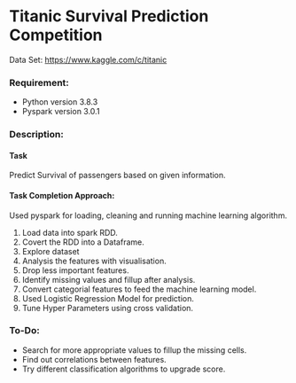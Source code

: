 # Titanic Survival Prediction Competition
Data Set: https://www.kaggle.com/c/titanic

### Requirement:
- Python version 3.8.3
- Pyspark version 3.0.1

### Description:
#### Task
Predict Survival of passengers based on given information.
#### Task Completion Approach: 
Used pyspark for loading, cleaning and running machine learning algorithm.
1. Load data into spark RDD.
2. Covert the RDD into a Dataframe.
3. Explore dataset
4. Analysis the features with visualisation.
5. Drop less important features.
6. Identify missing values and fillup after analysis.
7. Convert categorial features to feed the machine learning model.
8. Used Logistic Regression Model for prediction.
9. Tune Hyper Parameters using cross validation.
      

### To-Do:
- Search for more appropriate values to fillup the missing cells.
- Find out correlations between features.
- Try different classification algorithms to upgrade score.
